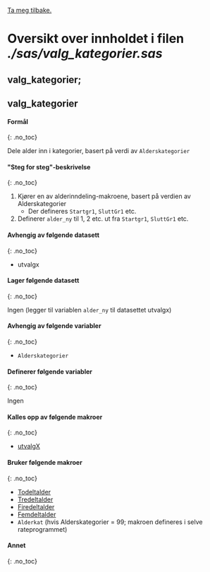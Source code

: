 [Ta meg tilbake.](./)

# Oversikt over innholdet i filen *./sas/valg_kategorier.sas*


## valg_kategorier;

## **valg_kategorier**

#### Formål
{: .no_toc}

Dele alder inn i kategorier, basert på verdi av `Alderskategorier`

#### "Steg for steg"-beskrivelse
{: .no_toc}

1. Kjører en av alderinndeling-makroene, basert på verdien av Alderskategorier
   - Der defineres `Startgr1`, `SluttGr1` etc.
2. Definerer `alder_ny` til 1, 2 etc. ut fra `Startgr1`, `SluttGr1` etc.

#### Avhengig av følgende datasett
{: .no_toc}

- utvalgx

#### Lager følgende datasett
{: .no_toc}

Ingen (legger til variablen `alder_ny` til datasettet utvalgx)


#### Avhengig av følgende variabler
{: .no_toc}

- `Alderskategorier`

#### Definerer følgende variabler
{: .no_toc}

Ingen

#### Kalles opp av følgende makroer
{: .no_toc}

- [utvalgX](#utvalgx)

#### Bruker følgende makroer
{: .no_toc}

- [Todeltalder](#todeltalder-tredeltalder-firedeltalder-femdeltalder)
- [Tredeltalder](#todeltalder-tredeltalder-firedeltalder-femdeltalder)
- [Firedeltalder](#todeltalder-tredeltalder-firedeltalder-femdeltalder)
- [Femdeltalder](#todeltalder-tredeltalder-firedeltalder-femdeltalder)
- `Alderkat` (hvis Alderskategorier = 99; makroen defineres i selve rateprogrammet)

#### Annet
{: .no_toc}

